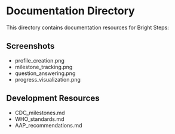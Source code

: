 # Documentation Directory

This directory contains documentation resources for Bright Steps:

## Screenshots
- profile_creation.png
- milestone_tracking.png
- question_answering.png
- progress_visualization.png

## Development Resources
- CDC_milestones.md
- WHO_standards.md
- AAP_recommendations.md
